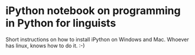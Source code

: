 # iPython notebook on programming in Python for linguists

Short instructions on how to install iPython on Windows and Mac. Whoever has linux, knows how to do it. :-)
